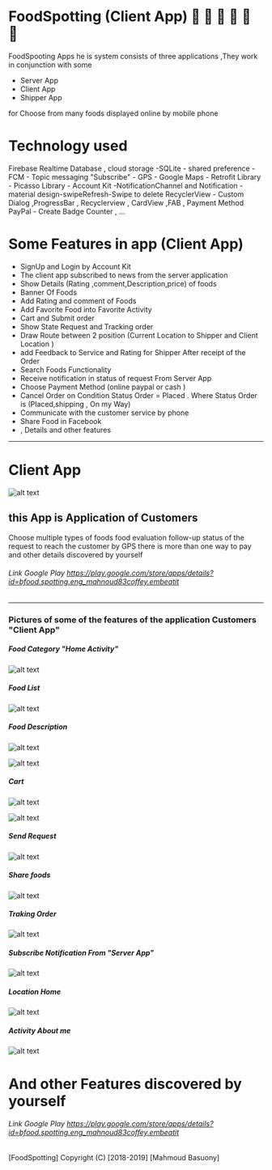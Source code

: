 # FoodSpotting (Client App)  :pizza:  :fries:  :hamburger:  :fried_shrimp:  :doughnut:  :cake: 
 FoodSpooting Apps he is system consists of three applications ,They work in conjunction with some
  * Server  App
  * Client  App
  * Shipper App
  
 for Choose from many foods displayed online by mobile phone
 
 # Technology used
 Firebase Realtime Database , cloud storage -SQLite - shared preference - FCM - Topic messaging "Subscribe" - GPS - Google Maps - Retrofit Library - 
 Picasso Library - Account Kit -NotificationChannel and  Notification - material design-swipeRefresh-Swipe to delete RecyclerView - Custom Dialog ,ProgressBar , Recyclerview , CardView ,FAB , Payment Method PayPal - Create Badge Counter , ...
 
 # Some Features in app (Client App) 
   *  SignUp and Login by Account Kit
   *  The client app subscribed to news from the server application
   *  Show Details (Rating ,comment,Description,price) of foods 
   *  Banner Of Foods
   *  Add Rating and comment of Foods  
   *  Add Favorite Food into Favorite Activity
   *  Cart and Submit order
   *  Show State Request and Tracking order 
   *  Draw Route between 2 position  (Current Location to Shipper and Client Location )
   *  add Feedback to Service and Rating for Shipper After receipt of the Order
   *  Search Foods Functionality
   *  Receive notification in status of request From Server App 
   *  Choose Payment Method (online paypal or cash )
   *  Cancel Order on Condition Status Order = Placed . Where Status Order is (Placed,shipping , On my Way)
   *  Communicate with the customer service by phone
   *  Share Food in Facebook
   *  , Details and other features
   
 ---
# Client  App
 
  
![alt text](https://firebasestorage.googleapis.com/v0/b/learn-esaily.appspot.com/o/FoodSpottingClientApp%2F46503335_1101949973306786_6033508617913630720_n.png?alt=media&token=d9c10dc5-fce1-4128-aef7-76bb635b48b3)

## this App is  Application of Customers
 Choose multiple types of foods 
 food evaluation 
 follow-up status of the request to reach the customer by GPS
 there is more than one way to pay  
 and other details discovered by yourself 
 
###### Link Google Play  https://play.google.com/store/apps/details?id=bfood.spotting.eng_mahnoud83coffey.embeatit

--- --- ---

 ### Pictures of some of the features of the application Customers "Client App"
 
 
 ##### Food Category "Home Activity"
![alt text](https://firebasestorage.googleapis.com/v0/b/learn-esaily.appspot.com/o/FoodSpottingClientApp%2F46506239_972328849616946_284977440936165376_n.png?alt=media&token=1a07fec7-9e09-44d6-911a-2c8dc9f54ceb)
 
 
 ##### Food List
![alt text](https://firebasestorage.googleapis.com/v0/b/learn-esaily.appspot.com/o/FoodSpottingClientApp%2F46519184_324798118111560_2379711511787470848_n.png?alt=media&token=19384435-bd96-4ef9-b91d-56b069935529)
 
 ##### Food Description
![alt text](https://firebasestorage.googleapis.com/v0/b/learn-esaily.appspot.com/o/FoodSpottingClientApp%2F46518741_1866954813431598_809249916776873984_n.png?alt=media&token=50feeadd-f3a2-435e-9292-a117f40a3fb5)

![alt text](https://firebasestorage.googleapis.com/v0/b/learn-esaily.appspot.com/o/FoodSpottingClientApp%2F46492835_662824257486897_5327901561978880000_n.png?alt=media&token=ebe10d77-a0b1-4252-9156-88d4470b0cd0)

 ##### Cart
![alt text](https://firebasestorage.googleapis.com/v0/b/learn-esaily.appspot.com/o/FoodSpottingClientApp%2F46489436_214149296144325_351207138015576064_n.png?alt=media&token=e75acb9f-bc9a-4fce-9789-16763b45e180)

![alt text](https://firebasestorage.googleapis.com/v0/b/learn-esaily.appspot.com/o/FoodSpottingClientApp%2F46526111_265534814069097_6634806848262242304_n.png?alt=media&token=0d5800ef-9d04-494a-b6f2-05b2e40a6481)

 ##### Send Request
![alt text](https://firebasestorage.googleapis.com/v0/b/learn-esaily.appspot.com/o/FoodSpottingClientApp%2F46417754_346581592767122_7513622376102232064_n.png?alt=media&token=88bfe530-2d9e-44fb-ba9e-e53d86d1950c)
 
  ##### Share foods
![alt text](https://firebasestorage.googleapis.com/v0/b/learn-esaily.appspot.com/o/FoodSpottingClientApp%2F46495307_1919998678295022_6958204189000335360_n.png?alt=media&token=bec12aa1-9f59-4465-ab7c-6ae41ef35c0b)

  ##### Traking Order
![alt text](https://firebasestorage.googleapis.com/v0/b/learn-esaily.appspot.com/o/FoodSpottingClientApp%2F46512295_357988878308138_1574912263461011456_n.png?alt=media&token=606f5738-6faf-438f-bf89-e66921a18037)

##### Subscribe Notification From "Server App"
![alt text](https://firebasestorage.googleapis.com/v0/b/learn-esaily.appspot.com/o/FoodSpottingClientApp%2F46507182_266908130689891_1980108901323898880_n.png?alt=media&token=c305003e-8095-4eed-bbfa-65a1a595e073)

##### Location Home
![alt text](https://firebasestorage.googleapis.com/v0/b/learn-esaily.appspot.com/o/FoodSpottingClientApp%2F46491691_938351346365872_8441136098570141696_n.png?alt=media&token=0d9d96af-f933-41da-9d74-a4ec298c1a8e)

##### Activity About me
![alt text](https://firebasestorage.googleapis.com/v0/b/learn-esaily.appspot.com/o/FoodSpottingClientApp%2F46516074_324598581466258_4830674301927555072_n.png?alt=media&token=df7a3b85-6c9c-4a8c-90ac-5a5ed71fca19)
 
 
# And other Features discovered by yourself 
 
###### Link Google Play  https://play.google.com/store/apps/details?id=bfood.spotting.eng_mahnoud83coffey.embeatit
 
 
 [FoodSpotting] Copyright (C) [2018-2019] [Mahmoud Basuony]
 
